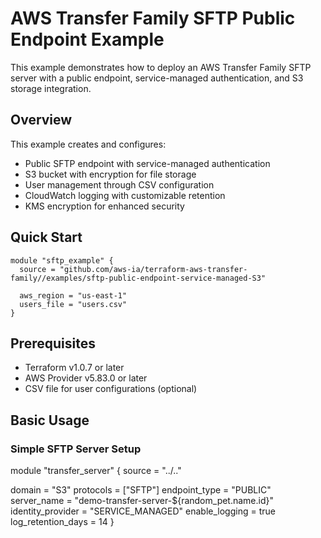 
# AWS Transfer Family SFTP Public Endpoint Example

This example demonstrates how to deploy an AWS Transfer Family SFTP server with a public endpoint, service-managed authentication, and S3 storage integration.

## Overview

This example creates and configures:

- Public SFTP endpoint with service-managed authentication
- S3 bucket with encryption for file storage
- User management through CSV configuration
- CloudWatch logging with customizable retention
- KMS encryption for enhanced security

## Quick Start

```hcl
module "sftp_example" {
  source = "github.com/aws-ia/terraform-aws-transfer-family//examples/sftp-public-endpoint-service-managed-S3"
  
  aws_region = "us-east-1"
  users_file = "users.csv"
}
```
## Prerequisites
- Terraform v1.0.7 or later
- AWS Provider v5.83.0 or later
- CSV file for user configurations (optional)


## Basic Usage

### Simple SFTP Server Setup

    
module "transfer_server" {
  source = "../.."
  
  domain            = "S3"
  protocols         = ["SFTP"]
  endpoint_type     = "PUBLIC"
  server_name       = "demo-transfer-server-${random_pet.name.id}"
  identity_provider = "SERVICE_MANAGED"
  enable_logging    = true
  log_retention_days = 14
}
